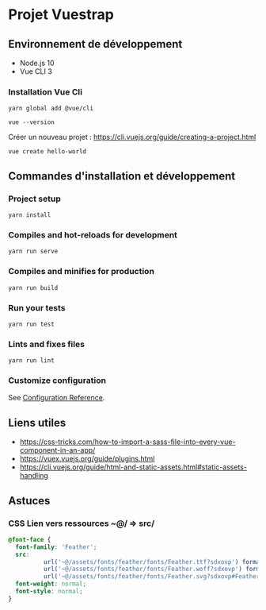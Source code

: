 # Projet Vuestrap

## Environnement de développement

* Node.js 10
* Vue CLI 3

### Installation Vue Cli
```
yarn global add @vue/cli

vue --version 
```

Créer un nouveau projet : https://cli.vuejs.org/guide/creating-a-project.html

```
vue create hello-world
```


## Commandes d'installation et développement
### Project setup
```
yarn install
```

### Compiles and hot-reloads for development
```
yarn run serve
```

### Compiles and minifies for production
```
yarn run build
```

### Run your tests
```
yarn run test
```

### Lints and fixes files
```
yarn run lint
```

### Customize configuration
See [Configuration Reference](https://cli.vuejs.org/config/).


## Liens utiles

* https://css-tricks.com/how-to-import-a-sass-file-into-every-vue-component-in-an-app/
* https://vuex.vuejs.org/guide/plugins.html
* https://cli.vuejs.org/guide/html-and-static-assets.html#static-assets-handling

## Astuces

### CSS Lien vers ressources  ~@/ => src/ 

```scss
@font-face {
  font-family: 'Feather';
  src:
          url('~@/assets/fonts/feather/fonts/Feather.ttf?sdxovp') format('truetype'),
          url('~@/assets/fonts/feather/fonts/Feather.woff?sdxovp') format('woff'),
          url('~@/assets/fonts/feather/fonts/Feather.svg?sdxovp#Feather') format('svg');
  font-weight: normal;
  font-style: normal;
}
```

